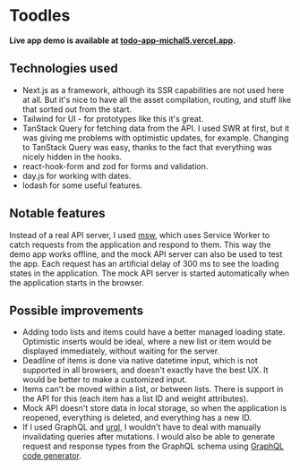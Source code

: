# Toodles

**Live app demo is available at [todo-app-michal5.vercel.app](https://todo-app-michal5.vercel.app/).**

## Technologies used

- Next.js as a framework, although its SSR capabilities are not used here at all. But it's nice to have all the asset compilation, routing, and stuff like that sorted out from the start.
- Tailwind for UI - for prototypes like this it's great.
- TanStack Query for fetching data from the API. I used SWR at first, but it was giving me problems with optimistic updates, for example. Changing to TanStack Query was easy, thanks to the fact that everything was nicely hidden in the hooks.
- react-hook-form and zod for forms and validation.
- day.js for working with dates.
- lodash for some useful features.

## Notable features

Instead of a real API server, I used [msw](https://mswjs.io/), which uses Service Worker to catch requests from the application and respond to them. This way the demo app works offline, and the mock API server can also be used to test the app. Each request has an artificial delay of 300 ms to see the loading states in the application. The mock API server is started automatically when the application starts in the browser.

## Possible improvements

- Adding todo lists and items could have a better managed loading state. Optimistic inserts would be ideal, where a new list or item would be displayed immediately, without waiting for the server.
- Deadline of items is done via native datetime input, which is not supported in all browsers, and doesn't exactly have the best UX. It would be better to make a customized input.
- Items can't be moved within a list, or between lists. There is support in the API for this (each item has a list ID and weight attributes).
- Mock API doesn't store data in local storage, so when the application is reopened, everything is deleted, and everything has a new ID.
- If I used GraphQL and [urql](https://formidable.com/open-source/urql/), I wouldn't have to deal with manually invalidating queries after mutations. I would also be able to generate request and response types from the GraphQL schema using [GraphQL code generator](https://the-guild.dev/graphql/codegen).

